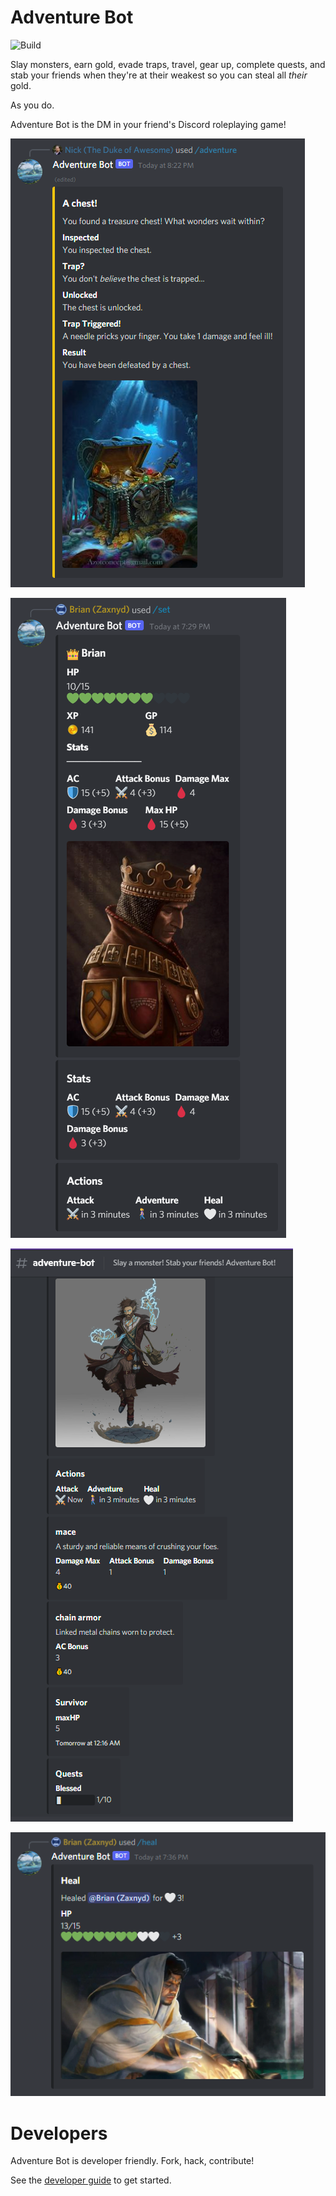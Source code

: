 # Adventure Bot

![Build](https://github.com/Adventure-Bot/adventure-bot/actions/workflows/build.yml/badge.svg)

Slay monsters, earn gold, evade traps, travel, gear up, complete quests, and stab your friends when they're at their weakest so you can steal all _their_ gold. 

As you do.

Adventure Bot is the DM in your friend's Discord roleplaying game!

![death by chest](./images/defeated-by-chest.png)

![example character 2](./images/inspect-example-2.png)

![example character](./images/inspect-example.png)

![example heal](./images/heal.png)

# Developers

Adventure Bot is developer friendly. Fork, hack, contribute!

See the [developer guide](developer-guide.md) to get started.